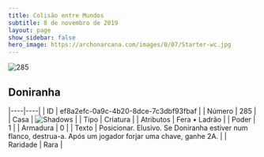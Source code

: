 ```yaml
---
title: Colisão entre Mundos
subtitle: 8 de novembro de 2019
layout: page
show_sidebar: false
hero_image: https://archonarcana.com/images/0/07/Starter-wc.jpg
---
```


![285](https://cdn.keyforgegame.com/media/card_front/pt/452_285_JX5MJ3P4X394_pt.png)

## Doniranha

|----|----|
| ID | ef8a2efc-0a9c-4b20-8dce-7c3dbf93fbaf |
| Número | 285 |
| Casa | ![Shadows](https://archonarcana.com/images/thumb/e/ee/Shadows.png/22px-Shadows.png "Sombras") |
| Tipo | Criatura |
| Atributos | Fera • Ladrão |
| Poder | 1 |
| Armadura | 0 |
| Texto | Posicionar. Elusivo.  Se Doniranha estiver num flanco, destrua-a.  Após um jogador forjar uma chave, ganhe 2A. |
| Raridade | Rara |
